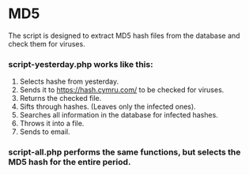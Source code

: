 # MD5
The script is designed to extract MD5 hash files from the database and check them for viruses.

### script-yesterday.php works like this:
1. Selects hashe from yesterday.
2. Sends it to https://hash.cymru.com/ to be checked for viruses.
3. Returns the checked file.
4. Sifts through hashes. (Leaves only the infected ones).
5. Searches all information in the database for infected hashes.
6. Throws it into a file.
7. Sends to email.

### script-all.php performs the same functions, but selects the MD5 hash for the entire period.
